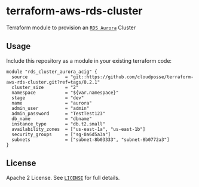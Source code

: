 # terraform-aws-rds-cluster

Terraform module to provision an [`RDS Aurora`](https://aws.amazon.com/rds/aurora) Cluster


## Usage

Include this repository as a module in your existing terraform code:

```hcl
module "rds_cluster_aurora_acig" {
  source              = "git::https://github.com/cloudposse/terraform-aws-rds-cluster.git?ref=tags/0.2.1"
  cluster_size        = "2"
  namespace           = "${var.namespace}"
  stage               = "dev"
  name                = "aurora"
  admin_user          = "admin"
  admin_password      = "TestTest123"
  db_name             = "dbname"
  instance_type       = "db.t2.small"
  availability_zones  = ["us-east-1a", "us-east-1b"]
  security_groups     = ["sg-0a6d5a3a"]
  subnets             = ["subnet-8b03333", "subnet-8b0772a3"]
}
```


## License

Apache 2 License. See [`LICENSE`](LICENSE) for full details.
